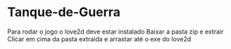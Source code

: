 # Tanque-de-Guerra

Para rodar o jogo o love2d deve estar instalado
Baixar a pasta zip e extrair
Clicar em cima da pasta extraida e arrastar até o exe do love2d
